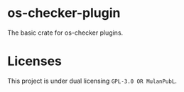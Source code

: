 # os-checker-plugin

The basic crate for os-checker plugins.

# Licenses

This project is under dual licensing `GPL-3.0 OR MulanPubL`.

